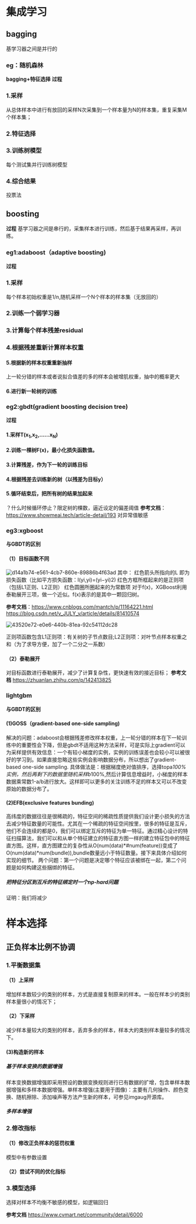 # 集成学习
## bagging
基学习器之间是并行的
### eg：随机森林
**bagging+特征选择**
**过程**
### 1.采样
从总体样本中进行有放回的采样N次采集到一个样本量为N的样本集，重复采集M个样本集；
### 2.特征选择
### 3.训练树模型
每个测试集并行训练树模型
### 4.综合结果
投票法
## boosting
**过程**
基学习器之间是串行的，采集样本进行训练，然后基于结果再采样，再训练。
### eg1:adaboost（adaptive boosting)
**过程**
### 1.采样
每个样本初始权重是1/n,随机采样一个N个样本的样本集（无放回的）
### 2.训练一个弱学习器
### 3.计算每个样本残差residual
### 4.根据残差重新计算样本权重
#### 5.根据新的样本权重重新抽样
上一轮分错的样本或者说拟合值差的多的样本会被增肌权重，抽中的概率更大
#### 6.进行新一轮树的训练
### eg2:gbdt(gradient boosting decision tree)
**过程**
#### 1.采样T(x<sub>1</sub>,x<sub>2</sub>,......x<sub>N</sub>)
#### 2.训练一棵树F(x)，最小化损失函数值。
#### 3.计算残差，作为下一轮的训练目标
#### 4.根据残差去训练新的树（以残差为目标y）
#### 5.循环结束后，把所有树的结果加起来
？什么时候循环停止？限定树的棵数，逼近设定的偏差阈值
**参考文档**：https://www.showmeai.tech/article-detail/193
对异常值敏感
### eg3:xgboost
**与GBDT的区别**
#### （1）目标函数不同
![d14a1b74-e561-4cb7-860e-89886b4f63ad](https://github.com/user-attachments/assets/f9c641af-a6b8-4c98-b65e-1befb5a56de7)
其中：
红色箭头所指向的L 即为损失函数（比如平方损失函数：l(yi,yi)=(yi−yi)2)
红色方框所框起来的是正则项（包括L1正则、L2正则）
红色圆圈所圈起来的为常数项
对于f(x)，XGBoost利用泰勒展开三项，做一个近似。f(x)表示的是其中一颗回归树。

**参考文档**：https://www.cnblogs.com/mantch/p/11164221.html
https://blog.csdn.net/v_JULY_v/article/details/81410574


![43520e72-e0e6-440b-81ea-92c54112dc28](https://github.com/user-attachments/assets/edb9b2ea-3034-4083-8767-3899b0227c70)

正则项函数包含L1正则项：有关树的子节点数目;L2正则项：对叶节点样本权重之和（为了求导方便，加了一个二分之一系数）
#### （2）泰勒展开
对目标函数进行泰勒展开，减少了计算复杂性，更快速有效的接近目标；
**参考文档** https://zhuanlan.zhihu.com/p/142413825
### lightgbm
**与GBDT的区别**
#### (1)GOSS（gradient-based one-side sampling)
解决的问题：adaboost会根据残差修改样本权重，上一轮分错的样本在下一轮训练中的重要性会下降，但是gbdt不适用这种方法采样，可是实际上gradient可以为采样提供有效信息：一个有较小梯度的实例，实例的训练误差也会较小可以被很好的学习到。如果直接忽略这些实例会影响数据分布，所以想出了gradient-based one-side sampling.
具体做法是：根据梯度绝对值排序，选择topa*100%实例，然后再剩下的数据里随机采样b*100%,然后计算信息增益时，小梯度的样本数据乘常数1-a/b进行放大。这样即可以更多的关注训练不足的样本又可以不改变原始的数据分布了。
#### (2)EFB(exclusive features bunding)
高纬度的数据往往是很稀疏的，特征空间的稀疏性质提供我们设计更小损失的方法去减少特征数量的可能性。尤其在一个稀疏的特征空间按里，很多的特征是互斥，他们不会连续的都是0，我们可以绑定互斥的特征为单一特征。通过精心设计的特征扫描算法，我们可以和从单个特征建立的特征直方图一样的建立特征包中的特征直方图。这样，直方图建立的复杂性从O(num(data)*#num(feature))变成了O(num(data)*num(bundle)),bundle数量远小于特征数量。接下来具体介绍如何实现的细节。
两个问题：第一个问题是决定哪个特征应该被绑在一起，第二个问题是如何构建这些捆绑的特征。
##### 把特征分区到互斥的特征绑定时一个np-hard问题
证明：我们将减少

# 样本选择
## 正负样本比例不协调
### 1.平衡数据集
#### （1）上采样
增加样本数较少的类别的样本，方式是直接复制原来的样本。一般在样本少的类别样本量很小的情况下；
#### （2）下采样
减少样本量较大的类别的样本，丢弃多余的样本，样本大的类别样本量较多的情况下。
#### (3)构造新的样本
##### 基于样本变换的数据增强
样本变换数据增强即采用预设的数据变换规则进行已有数据的扩增，包含单样本数据增强和多样本数据增强。单样本增强(主要用于图像)：主要有几何操作、颜色变换、随机擦除、添加噪声等方法产生新的样本，可参见imgaug开源库。
##### 多样本增强
### 2.修改指标
#### （1）修改正负样本的惩罚权重
模型中有参数设置
#### （2）尝试不同的优化指标
 ### 3.模型选择
 选择对样本不均衡不敏感的模型，如逻辑回归
 

**参考文档** https://www.cvmart.net/community/detail/6000

